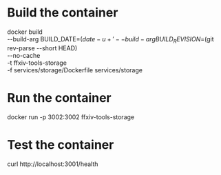 # Build the container

docker build \
 --build-arg BUILD_DATE=$(date -u +'%Y-%m-%dT%H:%M:%SZ') \
  --build-arg BUILD_REVISION=$(git rev-parse --short HEAD) \
 --no-cache \
 -t ffxiv-tools-storage \
 -f services/storage/Dockerfile services/storage

# Run the container

docker run -p 3002:3002 ffxiv-tools-storage

# Test the container

curl http://localhost:3001/health
